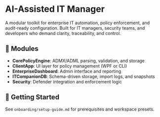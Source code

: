 ﻿# AI-Assisted IT Manager

A modular toolkit for enterprise IT automation, policy enforcement, and audit-ready configuration. Built for IT managers, security teams, and developers who demand clarity, traceability, and control.

## 🔧 Modules
- **CorePolicyEngine**: ADMX/ADML parsing, validation, and storage
- **ClientApp**: UI layer for policy management (WPF or CLI)
- **EnterpriseDashboard**: Admin interface and reporting
- **ITCompanionDB**: Schema-driven storage, import logs, and snapshots
- **Security**: Defender integration and enforcement logic

## 🚀 Getting Started
See `onboarding/setup-guide.md` for prerequisites and workspace presets.